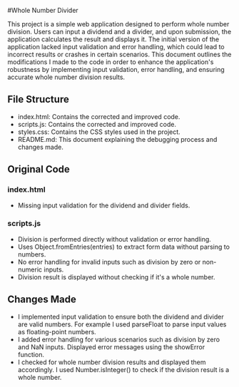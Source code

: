 #Whole Number Divider

This project is a simple web application designed to perform whole number division. Users can input a dividend and a divider, and upon submission, the application calculates the result and displays it. The initial version of the application lacked input validation and error handling, which could lead to incorrect results or crashes in certain scenarios. This document outlines the modifications I made to the code in order to enhance the application's robustness by implementing input validation, error handling, and ensuring accurate whole number division results.

## File Structure

- index.html: Contains the corrected and improved code.
- scripts.js: Contains the corrected and improved code.
- styles.css: Contains the CSS styles used in the project.
- README.md: This document explaining the debugging process and changes made.

## Original Code

### index.html

- Missing input validation for the dividend and divider fields.

### scripts.js

- Division is performed directly without validation or error handling.
- Uses Object.fromEntries(entries) to extract form data without parsing to numbers.
- No error handling for invalid inputs such as division by zero or non-numeric inputs.
- Division result is displayed without checking if it's a whole number.

## Changes Made

- I implemented input validation to ensure both the dividend and divider are valid numbers. For example I used parseFloat to parse input values as floating-point numbers.
- I added error handling for various scenarios such as division by zero and NaN inputs. Displayed error messages using the showError function.
- I checked for whole number division results and displayed them accordingly. I used Number.isInteger() to check if the division result is a whole number.
